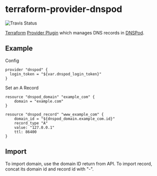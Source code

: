 # terraform-provider-dnspod

![Travis Status](https://travis-ci.org/3pjgames/terraform-provider-dnspod.svg?branch=master)

[Terraform](https://www.terraform.io/) [Provider Plugin](https://www.terraform.io/docs/plugins/provider.html) which manages DNS records in [DNSPod](https://www.dnspod.cn).

## Example

Config

```
provider "dnspod" {
  login_token = "${var.dnspod_login_token}"
}
```

Set an A Record

```
resource "dnspod_domain" "example_com" {
    domain = "example.com"
}

resource "dnspod_record" "www_example_com" {
    domain_id = "${dnspod_domain.example_com.id}"
    record_type "A"
    value: "127.0.0.1"
    ttl: 86400
}
```

## Import

To import domain, use the domain ID return from API. To import record, concat its domain id and record id with "-".
